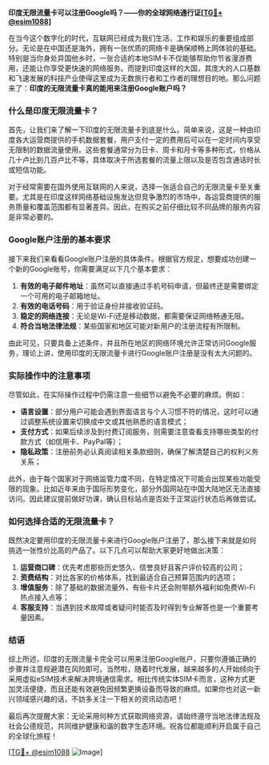 **印度无限流量卡可以注册Google吗？——你的全球网络通行证[[TG💪+ @esim1088](https://t.me/s/esim1088)]**

在当今这个数字化的时代，互联网已经成为我们生活、工作和娱乐的重要组成部分。无论是在中国还是海外，拥有一张优质的网络卡是确保顺畅上网体验的基础。特别是当你身处异国他乡时，一张合适的本地SIM卡不仅能够帮助你节省漫游费用，还能让你享受更快速的网络服务。而提到印度这样的大国，其庞大的人口基数和飞速发展的科技产业使得这里成为无数旅行者和工作者的理想目的地。那么问题来了：**印度的无限流量卡真的能用来注册Google账户吗？**

### 什么是印度无限流量卡？

首先，让我们来了解一下印度的无限流量卡到底是什么。简单来说，这是一种由印度各大运营商提供的手机数据套餐，用户支付一定的费用后可以在一定时间内享受无限制的数据流量使用。这些套餐通常分为日卡、周卡和月卡等多种形式，价格从几十卢比到几百卢比不等，具体取决于所选套餐的流量上限以及是否包含通话时长或短信功能。

对于经常需要在国外使用互联网的人来说，选择一张适合自己的无限流量卡至关重要。尤其是在印度这样网络基础设施发达但竞争激烈的市场中，各运营商提供的服务质量和覆盖范围都有显著差异。因此，在购买之前仔细比较不同品牌的服务内容是非常必要的。

### Google账户注册的基本要求

接下来我们来看看Google账户注册的具体条件。根据官方规定，想要成功创建一个新的Google账号，你需要满足以下几个基本要求：

1. **有效的电子邮件地址**：虽然可以直接通过手机号码申请，但最终还是需要绑定一个可用的电子邮箱地址。
2. **有效的电话号码**：用于验证身份并接收验证码。
3. **稳定的网络连接**：无论是Wi-Fi还是移动数据，都需要保证网络畅通无阻。
4. **符合当地法律法规**：某些国家和地区可能对新用户的注册流程有所限制。

由此可见，只要具备上述条件，并且所在地区的网络环境允许正常访问Google服务，理论上讲，使用印度的无限流量卡进行Google账户注册是没有太大问题的。

### 实际操作中的注意事项

尽管如此，在实际操作过程中仍需注意一些细节以避免不必要的麻烦。例如：

- **语言设置**：部分用户可能会遇到界面语言与个人习惯不符的情况，这时可以通过调整系统设置来切换成中文或其他熟悉的语言模式；
- **支付方式**：如果后续涉及到付费订阅服务，则需要注意查看支持哪些类型的付款方式（如信用卡、PayPal等）；
- **隐私政策**：注册前务必认真阅读相关条款细则，确保了解清楚自己的权利义务关系；

此外，由于每个国家对于网络监管力度不同，在特定情况下可能会出现某些功能受限的现象。比如近年来由于国际形势变化，部分外国网站在中国大陆地区无法直接访问。因此建议提前做好功课，确认目标站点是否处于正常运行状态后再做尝试。

### 如何选择合适的无限流量卡？

既然决定要用印度的无限流量卡来进行Google账户注册了，那么接下来就是如何挑选一张性价比高的产品了。以下几点可以帮助大家更好地做出决策：

1. **运营商口碑**：优先考虑那些历史悠久、信誉良好且客户评价较高的公司；
2. **资费结构**：对比各家的价格体系，找到最适合自己预算范围内的选项；
3. **增值服务**：除了基础的数据流量外，有些卡片还会附带额外福利如免费Wi-Fi热点接入点等；
4. **客服支持**：当遇到技术故障或者疑问时能否及时得到专业解答也是一个重要考量因素。

### 结语

综上所述，印度的无限流量卡完全可以用来注册Google账户，只要你遵循正确的步骤并注意规避潜在风险即可。当然啦，随着时代发展，越来越多的人开始倾向于采用虚拟eSIM技术来解决跨境通信需求。相比传统实体SIM卡而言，这种方式更加灵活便捷，而且还能有效避免因频繁更换设备而导致的麻烦。如果你也对这一新兴领域感兴趣的话，不妨多关注一下相关的资讯动态吧！

最后再次提醒大家：无论采用何种方式获取网络资源，请始终遵守当地法律法规及社会公德规范，共同维护健康和谐的数字生态环境。祝各位都能顺利开启属于自己的全球化旅程！

[[TG💪+ @esim1088](https://t.me/s/esim1088) ![Image](https://i.postimg.cc/4NQfJmqS/Snipaste-2025-05-13-00-14-12.png)]